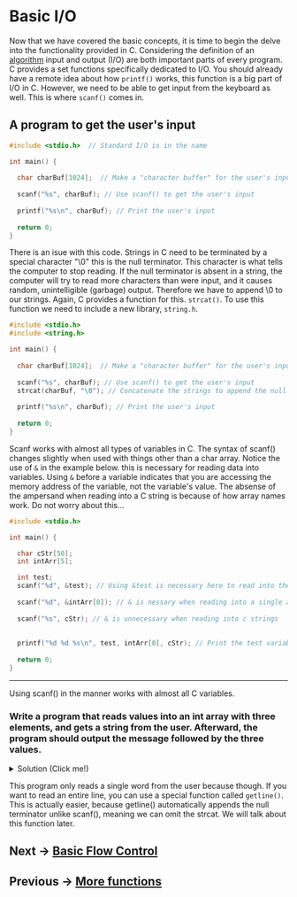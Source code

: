 # Basic I/O  

Now that we have covered the basic concepts, it is time to begin the delve into the functionality provided in C. Considering the definition of an [algorithm](https://www.cs.purdue.edu/homes/spa/courses/cs182/algorithms-rego.pdf)
input and output (I/O) are both important parts of every program. C provides a set functions specifically dedicated to I/O. You should already have a remote idea about how ```printf()``` works, this function is a big
part of I/O in C. However, we need to be able to get input from the keyboard as well. This is where ```scanf()``` comes in.  

## A program to get the user's input
```C
#include <stdio.h>  // Standard I/O is in the name

int main() {
  
  char charBuf[1024];  // Make a "character buffer" for the user's input
  
  scanf("%s", charBuf); // Use scanf() to get the user's input
  
  printf("%s\n", charBuf); // Print the user's input
  
  return 0;
}
```  

There is an isue with this code. Strings in C need to be terminated by a special character "\0" this is the null terminator. This character is what tells the computer to stop reading. If the null terminator
is absent in a string, the computer will try to read more characters than were input, and it causes random, unintelligible (garbage) output. Therefore we have to append \0 to our strings.
Again, C provides a function for this. ```strcat()```. To use this function we need to include a new library, ```string.h```.  

```C
#include <stdio.h>  
#include <string.h>

int main() {
  
  char charBuf[1024];  // Make a "character buffer" for the user's input
  
  scanf("%s", charBuf); // Use scanf() to get the user's input
  strcat(charBuf, "\0"); // Concatenate the strings to append the null terminator.
  
  printf("%s\n", charBuf); // Print the user's input
  
  return 0;
}
```  
Scanf works with almost all types of variables in C. The syntax of scanf() changes slightly when used with things other than a char array. Notice the use of ```&``` in the example below. this is necessary for reading data into variables. Using ```&``` before a variable indicates that you are accessing the memory address of the variable, not the variable's value. The absense of the ampersand when reading into a C string is because of how array names work. Do not worry about this...
```C
#include <stdio.h>

int main() {

  char cStr[50];
  int intArr[5];

  int test;
  scanf("%d", &test); // Using &test is necessary here to read into the single variable
 
  scanf("%d", &intArr[0]); // & is nessary when reading into a single array element
  
  scanf("%s", cStr); // & is unnecessary when reading into c strings
  
  
  printf("%d %d %s\n", test, intArr[0], cStr); // Print the test variable, the first element of the integer array, and the string
  
  return 0;
}
```
***
Using scanf() in the manner works with almost all C variables.
### Write a program that reads values into an int array with three elements, and gets a string from the user. Afterward, the program should output the message followed by the three values.  

<details>
<summary>Solution (Click me!)</summary>
  
```C 
#include <stdio.h>
#include <string.h>

int main() {

  int arr[3];
  char charBuf[512];
  
  scanf("%d %d %d", &arr[0], &arr[1], &arr[2]);
  scanf("%512s", charBuf); // The use of 512 before the s prevents reading too many characters from the keyboard
  
  strcat(charBuf, "\0");
  
  printf("%s\n", charBuf);
  printf("%d %d %d\n", arr[0], arr[1], arr[2]);
  
  return 0;
}
```
</details>  
  
This program only reads a single word from the user because though. If you want to read an entire line, you can use a special function called ```getline()```. This is actually easier, because getline() automatically appends the null terminator unlike scanf(), meaning we can omit the strcat. We will talk about this function later.  
  
## Next -> [Basic Flow Control](https://github.com/nac294/C-basics/blob/main/modules/basicFlowControl.md)
## Previous -> [More functions](https://github.com/nac294/C-basics/blob/main/modules/functionSyntax.md)

  
  
  

